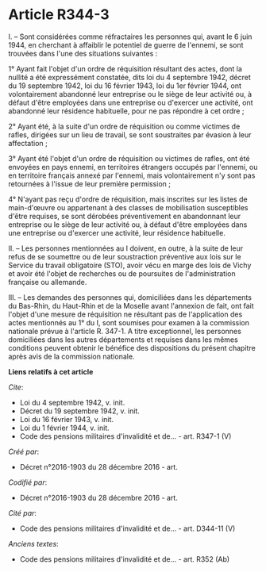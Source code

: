 # Article R344-3

I. – Sont considérées comme réfractaires les personnes qui, avant le 6 juin 1944, en cherchant à affaiblir le potentiel de
guerre de l'ennemi, se sont trouvées dans l'une des situations suivantes :

1° Ayant fait l'objet d'un ordre de réquisition résultant des actes, dont la nullité a été expressément constatée, dits loi
du 4 septembre 1942, décret du 19 septembre 1942, loi du 16 février 1943, loi du 1er février 1944, ont volontairement
abandonné leur entreprise ou le siège de leur activité ou, à défaut d'être employées dans une entreprise ou d'exercer une
activité, ont abandonné leur résidence habituelle, pour ne pas répondre à cet ordre ;

2° Ayant été, à la suite d'un ordre de réquisition ou comme victimes de rafles, dirigées sur un lieu de travail, se sont
soustraites par évasion à leur affectation ;

3° Ayant été l'objet d'un ordre de réquisition ou victimes de rafles, ont été envoyées en pays ennemi, en territoires
étrangers occupés par l'ennemi, ou en territoire français annexé par l'ennemi, mais volontairement n'y sont pas retournées à
l'issue de leur première permission ;

4° N'ayant pas reçu d'ordre de réquisition, mais inscrites sur les listes de main-d'œuvre ou appartenant à des classes de
mobilisation susceptibles d'être requises, se sont dérobées préventivement en abandonnant leur entreprise ou le siège de leur
activité ou, à défaut d'être employées dans une entreprise ou d'exercer une activité, leur résidence habituelle.

II. – Les personnes mentionnées au I doivent, en outre, à la suite de leur refus de se soumettre ou de leur soustraction
préventive aux lois sur le Service du travail obligatoire (STO), avoir vécu en marge des lois de Vichy et avoir été l'objet
de recherches ou de poursuites de l'administration française ou allemande.

III. – Les demandes des personnes qui, domiciliées dans les départements du Bas-Rhin, du Haut-Rhin et de la Moselle avant
l'annexion de fait, ont fait l'objet d'une mesure de réquisition ne résultant pas de l'application des actes mentionnés au 1°
du I, sont soumises pour examen à la commission nationale prévue à l'article R. 347-1. A titre exceptionnel, les personnes
domiciliées dans les autres départements et requises dans les mêmes conditions peuvent obtenir le bénéfice des dispositions
du présent chapitre après avis de la commission nationale.

**Liens relatifs à cet article**

_Cite_:

  - Loi du 4 septembre 1942, v. init.
  - Décret du 19 septembre 1942, v. init.
  - Loi du 16 février 1943, v. init.
  - Loi du 1 février 1944, v. init.
  - Code des pensions militaires d'invalidité et de... - art. R347-1 (V)

_Créé par_:

  - Décret n°2016-1903 du 28 décembre 2016 - art.

_Codifié par_:

  - Décret n°2016-1903 du 28 décembre 2016 - art.

_Cité par_:

  - Code des pensions militaires d'invalidité et de... - art. D344-11 (V)

_Anciens textes_:

  - Code des pensions militaires d'invalidité et de... - art. R352 (Ab)
